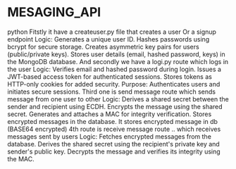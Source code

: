 # MESAGING_API
python 
Fitstly it have a createuser.py file that creates a user
Or a signup endpoint
Logic:
Generates a unique user ID.
Hashes passwords using bcrypt for secure storage.
Creates asymmetric key pairs for users (public/private keys).
Stores user details (email, hashed password, keys) in the MongoDB database.
And secondly we have a logi.py route which logs in the user
Logic:
Verifies email and hashed password during login.
Issues a JWT-based access token for authenticated sessions.
Stores tokens as HTTP-only cookies for added security.
Purpose: Authenticates users and initiates secure sessions.
Third one is send message route which sends message from one user to other
Logic:
Derives a shared secret between the sender and recipient using ECDH.
Encrypts the message using the shared secret.
Generates and attaches a MAC for integrity verification.
Stores encrypted messages in the database.
It stores encrypted message in db (BASE64 encrypted)
4th route is receive message route .. which receives messages sent by users
Logic:
Fetches encrypted messages from the database.
Derives the shared secret using the recipient's private key and sender's public key.
Decrypts the message and verifies its integrity using the MAC.
